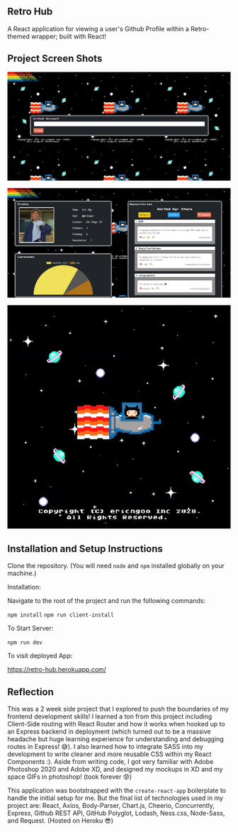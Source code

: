 ## Retro Hub

A React application for viewing a user's Github Profile within a Retro-themed wrapper; built with React!

## Project Screen Shots


![Image of Home Page](https://github.com/ericngoo/Retro-Hub/blob/master/github_assets/home_screen.jpg)

![Image of Profile Page](https://github.com/ericngoo/Retro-Hub/blob/master/github_assets/profile_screen.jpg)

![Image of Background](https://github.com/ericngoo/Retro-Hub/blob/master/github_assets/RetroHub-Background.gif)

## Installation and Setup Instructions

Clone the repository. (You will need `node` and `npm` installed globally on your machine.)  

Installation:

Navigate to the root of the project and run the following commands: 

`npm install`
`npm run client-install`

To Start Server:

`npm run dev`  

To visit deployed App:

https://retro-hub.herokuapp.com/

## Reflection

This was a 2 week side project that I explored to push the boundaries of my frontend development skills! I learned a ton from this project including Client-Side routing with
React Router and how it works when hooked up to an Express backend in deployment (which turned out to be a massive headache but huge learning experience for understanding
and debugging routes in Express! 😅). I also learned how to integrate SASS into my development to write cleaner and more reusable CSS within my React Components :). Aside from 
writing code, I got very familiar with Adobe Photoshop 2020 and Adobe XD, and designed my mockups in XD and my space GIFs in photoshop! (took forever 😰)

This application was bootstrapped with the `create-react-app` boilerplate to handle the initial setup for me. But the final list of technologies used in my project are: 
React, Axios, Body-Parser, Chart.js, Cheerio, Concurrently, Express, Github REST API, GitHub Polyglot, Lodash, Ness.css, Node-Sass, and Request. (Hosted on Heroku 😎)
